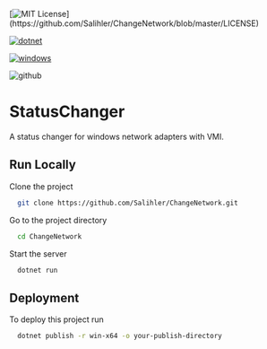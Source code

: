 

[![MIT License](https://img.shields.io/apm/l/atomic-design-ui.svg?)](https://github.com/Salihler/ChangeNetwork/blob/master/LICENSE) 

[![dotnet](https://img.shields.io/badge/dotnet-v6.0-blue)](https://github.com/dotnet/runtime)

[![windows](https://img.shields.io/badge/Windows-0078D6?style=for-the-badge&logo=windows&logoColor=white)](https://www.microsoft.com/tr-tr/windows?r=1)

![github](https://img.shields.io/github/followers/Salihler?style=social&label=Follow&maxAge=2592000)
# StatusChanger

A status changer for windows network adapters with VMI.

## Run Locally

Clone the project

```bash
  git clone https://github.com/Salihler/ChangeNetwork.git
```

Go to the project directory

```bash
  cd ChangeNetwork
```

Start the server

```bash
  dotnet run
```


## Deployment

To deploy this project run

```bash
  dotnet publish -r win-x64 -o your-publish-directory
```

